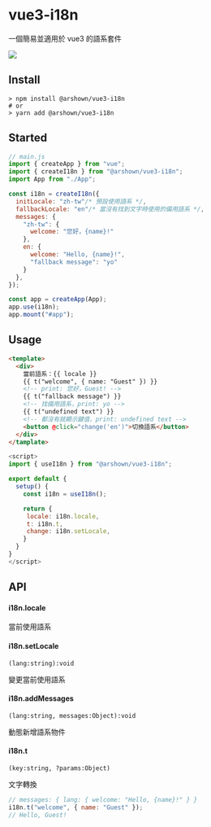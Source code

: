 # vue3-i18n

一個簡易並適用於 vue3 的語系套件

![](https://img.shields.io/npm/v/@arshown/vue3-i18n)


## Install

```shell
> npm install @arshown/vue3-i18n
# or
> yarn add @arshown/vue3-i18n
```

## Started

```javascript
// main.js
import { createApp } from "vue";
import { createI18n } from "@arshown/vue3-i18n";
import App from "./App";

const i18n = createI18n({
  initLocale: "zh-tw"/* 預設使用語系 */,
  fallbackLocale: "en"/* 當沒有找到文字時使用的備用語系 */,
  messages: {
    "zh-tw": {
      welcome: "您好，{name}!"  
    },
    en: {
      welcome: "Hello, {name}!",
      "fallback message": "yo"
    }
  },
});

const app = createApp(App);
app.use(i18n);
app.mount("#app");
```

## Usage
```html
<template>
  <div>
    當前語系：{{ locale }}
    {{ t("welcome", { name: "Guest" }) }}
    <!-- print: 您好，Guest! --> 
    {{ t("fallback message") }}
    <!-- 找備用語系，print: yo --> 
    {{ t("undefined text") }}
    <!-- 都沒有就顯示鍵值，print: undefined text --> 
    <button @click="change('en')">切換語系</button>
  </div>
</tamplate>
```

```javascript
<script>
import { useI18n } from "@arshown/vue3-i18n";

export default {
  setup() {
    const i18n = useI18n();

    return {
     locale: i18n.locale,
     t: i18n.t,
     change: i18n.setLocale,
    }
  }
}
</script>
```

## API

#### i18n.locale

當前使用語系


#### i18n.setLocale

`(lang:string):void`

變更當前使用語系


#### i18n.addMessages

`(lang:string, messages:Object):void`

動態新增語系物件


#### i18n.t

`(key:string, ?params:Object)`

文字轉換

```javascript
// messages: { lang: { welcome: "Hello, {name}!" } }
i18n.t("welcome", { name: "Guest" });
// Hello, Guest!
```
